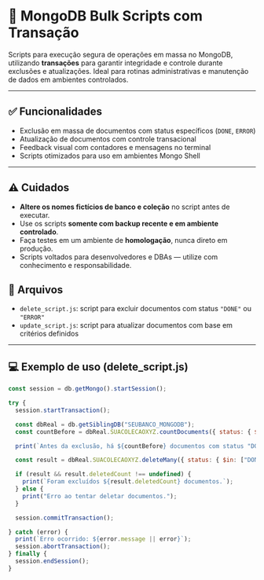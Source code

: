 # 🔄 MongoDB Bulk Scripts com Transação

Scripts para execução segura de operações em massa no MongoDB, utilizando **transações** para garantir integridade e controle durante exclusões e atualizações. Ideal para rotinas administrativas e manutenção de dados em ambientes controlados.

---

## ✅ Funcionalidades

- Exclusão em massa de documentos com status específicos (`DONE`, `ERROR`)
- Atualização de documentos com controle transacional
- Feedback visual com contadores e mensagens no terminal
- Scripts otimizados para uso em ambientes Mongo Shell

---

## ⚠️ Cuidados

- **Altere os nomes fictícios de banco e coleção** no script antes de executar.
- Use os scripts **somente com backup recente e em ambiente controlado**.
- Faça testes em um ambiente de **homologação**, nunca direto em produção.
- Scripts voltados para desenvolvedores e DBAs — utilize com conhecimento e responsabilidade.


## 📂 Arquivos

- `delete_script.js`: script para excluir documentos com status `"DONE"` ou `"ERROR"`
- `update_script.js`: script para atualizar documentos com base em critérios definidos

---

## 💻 Exemplo de uso (delete_script.js)

```javascript
const session = db.getMongo().startSession();

try {
  session.startTransaction();

  const dbReal = db.getSiblingDB("SEUBANCO_MONGODB");
  const countBefore = dbReal.SUACOLECAOXYZ.countDocuments({ status: { $in: ["DONE", "ERROR"] } });

  print(`Antes da exclusão, há ${countBefore} documentos com status "DONE" ou "ERROR".`);

  const result = dbReal.SUACOLECAOXYZ.deleteMany({ status: { $in: ["DONE", "ERROR"] } });

  if (result && result.deletedCount !== undefined) {
    print(`Foram excluídos ${result.deletedCount} documentos.`);
  } else {
    print("Erro ao tentar deletar documentos.");
  }

  session.commitTransaction();

} catch (error) {
  print(`Erro ocorrido: ${error.message || error}`);
  session.abortTransaction();
} finally {
  session.endSession();
}



